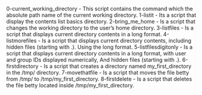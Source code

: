 0-current_working_directory - This script contains the command which the absolute path name of the current working directory.
1-listit - Its a script that display the contents list basics directory.
2-bring_me_home - Is a script that changes the working directory to the user’s home directory.
3-listfiles - Is a script that displays current directory contents in a long format.
4-listmorefiles - Is a script that displays current directory contents, including hidden files (starting with .). Using the long format.
5-listfilesdigitonly - Is a script that displays current directory contents in a long format, with user and group IDs displayed numerically, And hidden files (starting with .).
6-firstdirectory - Is a script that creates a directory named my_first_directory in the /tmp/ directory.
7-movethatfile - Is a script that moves the file betty from /tmp/ to /tmp/my_first_directory.
8-firstdelete - Is a script that deletes the file betty located inside /tmp/my_first_directory.